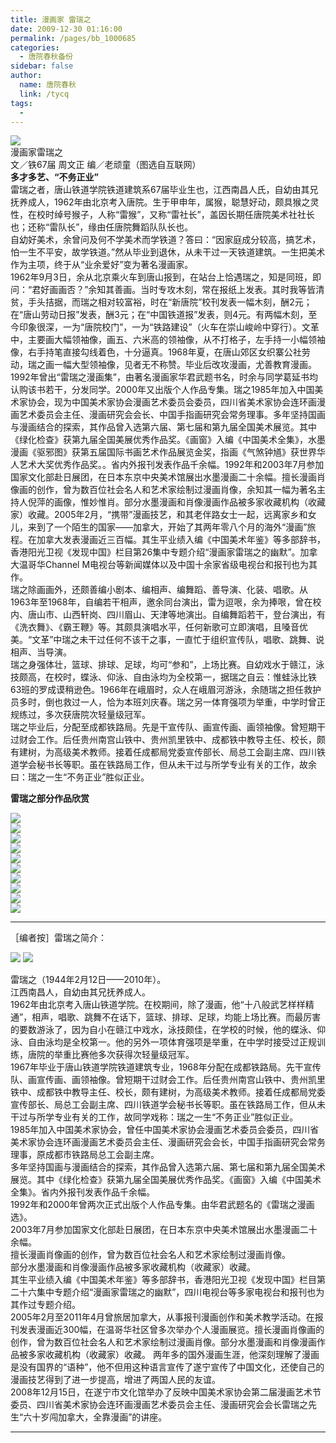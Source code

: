 ```yaml
---
title: 漫画家 雷瑞之
date: 2009-12-30 01:16:00
permalink: /pages/bb_1000685
categories: 
  - 唐院春秋备份
sidebar: false
author: 
  name: 唐院春秋
  link: /tycq
tags: 
  - 
---
```


![](/pic/img.ph.126.net_LbKDps27XRbLf9hmOLrRDw==_3238651082033234708.jpg)  
漫画家雷瑞之  
文／铁67届 周文正 编／老顽童（图选自互联网）  
 **多才多艺、“不务正业”**  
雷瑞之者，唐山铁道学院铁道建筑系67届毕业生也，江西南昌人氏，自幼由其兄抚养成人，1962年由北京考入唐院。生于甲申年，属猴，聪慧好动，颇具猴之灵性，在校时绰号猴子，人称“雷猴”，又称“雷社长”，盖因长期任唐院美术社社长也；还称“雷队长”，缘由任唐院舞蹈队队长也。  
自幼好美术，余曾问及何不学美术而学铁道？答曰：“因家庭成分较高，搞艺术，怕一生不平安，故学铁道。”然从毕业到退休，从未干过一天铁道建筑。一生把美术作为主项，终于从“业余爱好”变为著名漫画家。  
1962年9月3日，余从北京乘火车到唐山报到，在站台上恰遇瑞之，知是同班，即问：“君好画画否？”余知其善画。当时专攻木刻，常在报纸上发表。其时我等皆清贫，手头拮据，而瑞之相对较富裕，时在“新唐院”校刊发表一幅木刻，酬2元；在“唐山劳动日报”发表，酬3元；在“中国铁道报”发表，则4元。有两幅木刻，至今印象很深，一为“唐院校门”，一为“铁路建设”（火车在崇山峻岭中穿行）。文革中，主要画大幅领袖像，画五、六米高的领袖像，从不打格子，左手持一小幅领袖像，右手持笔直接勾线着色，十分逼真。1968年夏，在唐山郊区女织寨公社劳动，瑞之画一幅大型领袖像，见者无不称赞。毕业后改攻漫画，尤善教育漫画。1992年曾出“雷瑞之漫画集”，由著名漫画家华君武题书名，时余与同学葛延书均认购该书若干，分发同学。2000年又出版个人作品专集。瑞之1985年加入中国美术家协会，现为中国美术家协会漫画艺术委员会委员，四川省美术家协会连环画漫画艺术委员会主任、漫画研究会会长、中国手指画研究会常务理事。多年坚持国画与漫画结合的探索，其作品曾入选第六届、第七届和第九届全国美术展览。其中《绿化检查》获第九届全国美展优秀作品奖。《画窗》入编《中国美术全集》，水墨漫画《驱邪图》获第五届国际书画艺术作品展览金奖，指画《气煞钟馗》获世界华人艺术大奖优秀作品奖。。省内外报刊发表作品千余幅。1992年和2003年7月参加国家文化部赴日展团，在日本东京中央美术馆展出水墨漫画二十余幅。擅长漫画肖像画的创作，曾为数百位社会名人和艺术家绘制过漫画肖像，余知其一幅为著名主持人倪萍的画像，惟妙惟肖。部分水墨漫画和肖像漫画作品被多家收藏机构（收藏家）收藏。2005年2月，“携带”漫画技艺，和其老伴路女士一起，远离家乡和女儿，来到了一个陌生的国家——加拿大，开始了其两年零八个月的海外“漫画”旅程。在加拿大发表漫画近三百幅。其生平业绩入编《中国美术年鉴》等多部辞书，香港阳光卫视《发现中国》栏目第26集中专题介绍“漫画家雷瑞之的幽默”。加拿大温哥华Channel
M电视台等新闻媒体以及中国十余家省级电视台和报刊也为其作。  
瑞之除画画外，还颇善编小剧本、编相声、编舞蹈、善导演、化装、唱歌。从1963年至1968年，自编若干相声，邀余同台演出，雷为逗哏，余为捧哏，曾在校内、唐山市、山西轩岗、四川眉山、天津等地演出。自编舞蹈若干，登台演出，有《洗衣舞》、《霸王鞭》等。其颇具演唱水平，任何新歌可立即演唱，且嗓音优美。“文革”中瑞之未干过任何不该干之事，一直忙于组织宣传队，唱歌、跳舞、说相声、当导演。  
瑞之身强体壮，篮球、排球、足球，均可“参和”，上场比赛。自幼戏水于赣江，泳技颇高，在校时，蝶泳、仰泳、自由泳均为全校第一，据瑞之自云：惟蛙泳比铁63班的罗成谟稍逊色。1966年在峨眉时，众人在峨眉河游泳，余随瑞之担任救护员多时，倒也救过一人，恰为本班刘庆春。瑞之另一体育强项为举重，中学时曾正规练过，多次获唐院次轻量级冠军。  
瑞之毕业后，分配至成都铁路局。先是干宣传队、画宣传画、画领袖像。曾短期干过财会工作。后任贵州南宫山铁中、贵州凯里铁中、成都铁中教导主任、校长，颇有建树，为高级美术教师。接着任成都局党委宣传部长、局总工会副主席、四川铁道学会秘书长等职。虽在铁路局工作，但从未干过与所学专业有关的工作，故余曰：瑞之一生“不务正业”胜似正业。  
  
 **雷瑞之部分作品欣赏**  
  
![](/pic/img768.ph.126.net_XBNaBRu7EBVOfHNYqzWA_g==_2992641952388831963.jpg)  
![](/pic/img115.ph.126.net_MZC6-Y9RHbddI31AGS6QHQ==_2006353633995066385.jpg)  
![](/pic/img77.ph.126.net_qChvkPHWI69rpCxSEXekag==_3018256175269806146.jpg)  
![](/pic/img128.ph.126.net_9rwwt_Nq01K_H0qkd1b3XQ==_2095018251658516943.jpg)  
![](/pic/img238.ph.126.net_r6gzsIQA1hYzo6fF9_38ug==_2222807891085078608.jpg)  
![](/pic/img161.ph.126.net_Oo_FiTmS8LcJeLOi34_wpA==_2158913071372486425.jpg)  
![](/pic/img611.ph.126.net_rLCWWfB4IdI763S5lUx4rg==_1668865136919275687.jpg)  
![](/pic/img845.ph.126.net_dIIHGBreTweliLZhIyuImw==_3002493576574082194.jpg)  
![](/pic/img.ph.126.net_pqYGSylJL-fea4P72kFGLg==_3309019826210897982.jpg)  
![](/pic/img242.ph.126.net_XqHpK1uXISbbbFnOaovmeQ==_1432426156482255410.jpg)  
  

* * *

  
［编者按］雷瑞之简介：  
  
![](/pic/img0.ph.126.net_hDUYjmu0FTvRHgbNuY9Oiw==_6631405315774605453.jpg)
![](/pic/img1.ph.126.net_jIRDKHpyYIuR5XMFwMHd5g==_6598282528042684174.jpg)  
  
雷瑞之（1944年2月12日——2010年）。  
江西南昌人，自幼由其兄抚养成人。  
1962年由北京考入唐山铁道学院。在校期间，除了漫画，他“十八般武艺样样精通”，相声，唱歌、跳舞不在话下，篮球、排球、足球，均能上场比赛。而最厉害的要数游泳了，因为自小在赣江中戏水，泳技颇佳，在学校的时候，他的蝶泳、仰泳、自由泳均是全校第一。他的另外一项体育强项是举重，在中学时接受过正规训练，唐院的举重比赛他多次获得次轻量级冠军。  
1967年毕业于唐山铁道学院铁道建筑专业，1968年分配在成都铁路局。先干宣传队、画宣传画、画领袖像。曾短期干过财会工作。后任贵州南宫山铁中、贵州凯里铁中、成都铁中教导主任、校长，颇有建树，为高级美术教师。接着任成都局党委宣传部长、局总工会副主席、四川铁道学会秘书长等职。虽在铁路局工作，但从未干过与所学专业有关的工作，故同学戏称：瑞之一生“不务正业”胜似正业。  
1985年加入中国美术家协会，曾任中国美术家协会漫画艺术委员会委员，四川省美术家协会连环画漫画艺术委员会主任、漫画研究会会长，中国手指画研究会常务理事，原成都市铁路局总工会副主席。  
多年坚持国画与漫画结合的探索，其作品曾入选第六届、第七届和第九届全国美术展览。其中《绿化检查》获第九届全国美展优秀作品奖。《画窗》入编《中国美术全集》。省内外报刊发表作品千余幅。  
1992年和2000年曾两次正式出版个人作品专集。由华君武题名的《雷瑞之漫画选》。  
2003年7月参加国家文化部赴日展团，在日本东京中央美术馆展出水墨漫画二十余幅。  
擅长漫画肖像画的创作，曾为数百位社会名人和艺术家绘制过漫画肖像。  
部分水墨漫画和肖像漫画作品被多家收藏机构（收藏家）收藏。  
其生平业绩入编《中国美术年鉴》等多部辞书，香港阳光卫视《发现中国》栏目第二十六集中专题介绍“漫画家雷瑞之的幽默”，四川电视台等多家电视台和报刊也为其作过专题介绍。  
2005年2月至2011年4月曾旅居加拿大，从事报刊漫画创作和美术教学活动。在报刊发表漫画近300幅，在温哥华社区曾多次举办个人漫画展览。擅长漫画肖像画的创作，曾为数百位社会名人和艺术家绘制过漫画肖像。部分水墨漫画和肖像漫画作品被多家收藏机构（收藏家）收藏。
两年多的国外漫画生涯，他深刻理解了漫画是没有国界的“语种”，他不但用这种语言宣传了遂宁宣传了中国文化，还使自己的漫画技艺得到了进一步提高，增进了两国人民的友谊。  
2008年12月15日，在遂宁市文化馆举办了反映中国美术家协会第二届漫画艺术节委员、四川省美术家协会连环画漫画艺术委员会主任、漫画研究会会长雷瑞之先生“六十岁闯加拿大，全靠漫画”的讲座。  
  
  
  
---